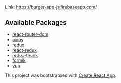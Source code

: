 Link: https://burger-app-js.firebaseapp.com/



## Available Packages
- [react-router-dom](https://www.npmjs.com/package/react-router-dom)
- [axios](https://github.com/axios/axios)
- [redux](https://github.com/reduxjs/redux)
- [react-redux](https://github.com/reduxjs/react-redux)
- [redux-thunk](https://github.com/reduxjs/redux-thunk)
- [formik](https://github.com/jaredpalmer/formik)
- [yup](https://github.com/jquense/yup)


This project was bootstrapped with [Create React App](https://github.com/facebook/create-react-app).